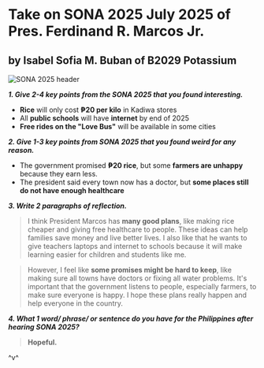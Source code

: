 # **Take on SONA 2025 July 2025 of Pres. Ferdinand R. Marcos Jr.**
## by **Isabel Sofia M. Buban** of **B2029 Potassium**

![SONA 2025 header](https://stateofthenation.gov.ph/wp-content/uploads/2025/07/sona_banner-2.jpeg)

_**1. Give 2-4 key points from the SONA 2025 that you found interesting.**_
* **Rice** will only cost **₱20 per kilo** in Kadiwa stores
* All **public schools** will have **internet** by end of 2025
* **Free rides on the "Love Bus"** will be available in some cities


_**2. Give 1-3 key points from SONA 2025 that you found weird for any reason.**_
* The government promised **₱20 rice**, but some **farmers are unhappy** because they earn less.
* The president said every town now has a doctor, but **some places still do not have enough healthcare**

_**3. Write 2 paragraphs of reflection.**_
> I think President Marcos has **many good plans**, like making rice cheaper and giving free healthcare to people. These ideas can help families save money and live better lives. I also like that he wants to give teachers laptops and internet to schools because it will make learning easier for children and students like me.

> However, I feel like **some promises might be hard to keep**, like making sure all towns have doctors or fixing all water problems. It's important that the government listens to people, especially farmers, to make sure everyone is happy. I hope these plans really happen and help everyone in the country.

_**4. What 1 word/ phrase/ or sentence do you have for the Philippines after hearing SONA 2025?**_
>**Hopeful.**

^v^
